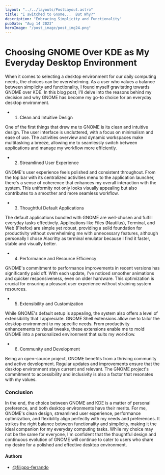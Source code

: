 ```yaml
---
layout: "../../layouts/PostLayout.astro"
title: "I switched to Gnome...  But Why?"
description: "Embracing Simplicity and Functionality"
pubDate: "Aug 14 2023"
heroImage: "/post_image/post_img24.png"
---
```


# Choosing GNOME Over KDE as My Everyday Desktop Environment

When it comes to selecting a desktop environment for our daily computing needs, the choices can be overwhelming. As a user who values a balance between simplicity and functionality, I found myself gravitating towards GNOME over KDE. In this blog post, I'll delve into the reasons behind my decision and why GNOME has become my go-to choice for an everyday desktop environment.

- 1. Clean and Intuitive Design

One of the first things that drew me to GNOME is its clean and intuitive design. The user interface is uncluttered, with a focus on minimalism and ease of use. The activities overview and dynamic workspaces make multitasking a breeze, allowing me to seamlessly switch between applications and manage my workflow more efficiently.

- 2. Streamlined User Experience

GNOME's user experience feels polished and consistent throughout. From the top bar with its centralized activities menu to the application launcher, there's a sense of coherence that enhances my overall interaction with the system. This uniformity not only looks visually appealing but also contributes to a smoother and more seamless workflow.

- 3. Thoughtful Default Applications

The default applications bundled with GNOME are well-chosen and fulfill everyday tasks effectively. Applications like Files (Nautilus), Terminal, and Web (Firefox) are simple yet robust, providing a solid foundation for productivity without overwhelming me with unnecessary features, although personally I chose Alacritty as terminal emulator because I find it faster, stable and visually better.

- 4. Performance and Resource Efficiency

GNOME's commitment to performance improvements in recent versions has significantly paid off. With each update, I've noticed smoother animations and quicker responsiveness, even on older hardware. This optimization is crucial for ensuring a pleasant user experience without straining system resources.

- 5. Extensibility and Customization

While GNOME's default setup is appealing, the system also offers a level of extensibility that I appreciate. GNOME Shell extensions allow me to tailor the desktop environment to my specific needs. From productivity enhancements to visual tweaks, these extensions enable me to mold GNOME into a personalized environment that suits my workflow.

- 6. Community and Development

Being an open-source project, GNOME benefits from a thriving community and active development. Regular updates and improvements ensure that the desktop environment stays current and relevant. The GNOME project's commitment to accessibility and inclusivity is also a factor that resonates with my values.

### Conclusion

In the end, the choice between GNOME and KDE is a matter of personal preference, and both desktop environments have their merits. For me, GNOME's clean design, streamlined user experience, performance optimization, and flexibility align perfectly with my needs and preferences. It strikes the right balance between functionality and simplicity, making it the ideal companion for my everyday computing tasks. While my choice may not be the same for everyone, I'm confident that the thoughtful design and continuous evolution of GNOME will continue to cater to users who share my desire for a polished and effective desktop environment.

#### Authors

- [@filippo-ferrando](https://www.github.com/filippo-ferrando)